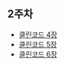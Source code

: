 ## 2주차

- [클린코드 4장](https://surunaru.tistory.com/66)
- [클린코드 5장](https://surunaru.tistory.com/67)
- [클린코드 6장](https://surunaru.tistory.com/68)
